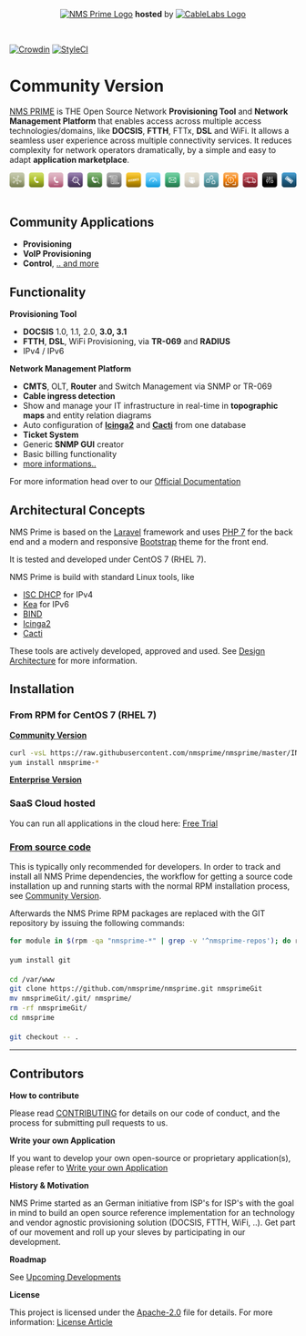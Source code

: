 <p align="center">
<a target="_blank" href="https://nmsprime.com"><img src="https://github.com/nmsprime/nmsprime/raw/master/public/images/nmsprime-logo.png" alt="NMS Prime Logo" title="NMS Prime - Open Source Provisioning Tool for Cable-, DOCSIS- and Broadband-Networks" width="250"/></a> <b>hosted</b> by
<a target="_blank" href="https://cablelabs.com"><img src="http://www.displaysummit.com/wp-content/uploads/2019/07/Cable-Labs-Logo-Red.png" alt="CableLabs Logo" width="250"/></a>
</p>
<br>

[![Crowdin](https://d322cqt584bo4o.cloudfront.net/nmsprime/localized.svg)](https://crowdin.com/project/nmsprime)
[![StyleCI](https://github.styleci.io/repos/109520753/shield?branch=dev)](https://github.styleci.io/repos/109520753)

# Community Version

[NMS PRIME](https://nmsprime.com) is THE Open Source Network **Provisioning Tool** and **Network Management Platform** that enables access across multiple access technologies/domains, like **DOCSIS**, **FTTH**, FTTx, **DSL** and WiFi. It allows a seamless user experience across multiple connectivity services. It reduces complexity for network operators dramatically, by a simple and easy to adapt **application marketplace**.

<div align="center"><a href="https://nmsprime.com"><img src="https://github.com/nmsprime/nmsprime/raw/i18n/public/images/apps_row.png" alt="NMS Prime Marketplace" title="NMS Prime Marketplace"/></a></div><br>

## **Community** Applications
- **Provisioning**
- **VoIP Provisioning**
- **Control**, [.. and more](https://devel.nmsprime.com/confluence/display/NMS/Applications)

## Functionality
**Provisioning Tool**
- **DOCSIS** 1.0, 1.1, 2.0, **3.0, 3.1**
- **FTTH**, **DSL**, WiFi Provisioning, via **TR-069** and **RADIUS**
- IPv4 / IPv6<br>

**Network Management Platform**
- **CMTS**, OLT, **Router** and Switch Management via SNMP or TR-069
- **Cable ingress detection**
- Show and manage your IT infrastructure in real-time in **topographic maps** and entity relation diagrams
- Auto configuration of **[Icinga2](https://icinga.com/)** and **[Cacti](https://www.cacti.net/index.php)** from one database
- **Ticket System**
- Generic **SNMP GUI** creator
- Basic billing functionality
- [more informations..](https://devel.nmsprime.com/confluence/display/NMS/Applications)

For more information head over to our [Official Documentation](https://devel.nmsprime.com/confluence/display/NMS/NMS+PRIME)


## Architectural Concepts

NMS Prime is based on the [Laravel](https://laravel.com/) framework and uses [PHP 7](https://php.net) for the back end and a modern and responsive [Bootstrap](http://getbootstrap.com/) theme for the front end.

It is tested and developed under CentOS 7 (RHEL 7).

NMS Prime is build with standard Linux tools, like
- [ISC DHCP](https://www.isc.org/downloads/dhcp/) for IPv4
- [Kea](https://www.isc.org/kea/) for IPv6
- [BIND](https://linux.die.net/man/8/named)
- [Icinga2](https://icinga.com/)
- [Cacti](https://www.cacti.net/index.php)

These tools are actively developed, approved and used. See [Design Architecture](https://devel.nmsprime.com/confluence/display/NMS/Architecture+Guidelines) for more information.


## Installation

### From RPM for CentOS 7 (RHEL 7)

**[Community Version](https://devel.nmsprime.com/confluence/x/AYFB)**

```bash
curl -vsL https://raw.githubusercontent.com/nmsprime/nmsprime/master/INSTALL-REPO.sh | bash
yum install nmsprime-*
```

**[Enterprise Version](https://devel.nmsprime.com/confluence/x/AYFB)**

### SaaS Cloud hosted

You can run all applications in the cloud here: [Free Trial](https://www.nmsprime.com/free-trial/)

### [From source code](https://devel.nmsprime.com/confluence/x/IgBs)

This is typically only recommended for developers. In order to track and install all NMS Prime dependencies, the workflow for getting a source code installation up and running starts with the normal RPM installation process, see [Community Version](https://devel.nmsprime.com/confluence/x/AYFB).

Afterwards the NMS Prime RPM packages are replaced with the GIT repository by issuing the following commands:

```bash
for module in $(rpm -qa "nmsprime-*" | grep -v '^nmsprime-repos'); do rpm -e --justdb --noscripts --nodeps "$module"; done
  
yum install git
  
cd /var/www
git clone https://github.com/nmsprime/nmsprime.git nmsprimeGit
mv nmsprimeGit/.git/ nmsprime/
rm -rf nmsprimeGit/
cd nmsprime
  
git checkout -- .
```

---
## Contributors

**How to contribute**

Please read [CONTRIBUTING](CONTRIBUTING.md) for details on our code of conduct, and the process for submitting pull requests to us.

**Write your own Application**

If you want to develop your own open-source or proprietary application(s), please refer to [Write your own Application](https://devel.nmsprime.com/confluence/x/qYJJ)

**History & Motivation**

NMS Prime started as an German initiative from ISP's for ISP's with the goal in mind to build an open source reference implementation for an technology and vendor agnostic provisioning solution (DOCSIS, FTTH, WiFi, ..). Get part of our movement and roll up your sleves by participating in our development.

**Roadmap**

See [Upcoming Developments](https://devel.nmsprime.com/confluence/x/oQAQBQ)

**License**

This project is licensed under the [Apache-2.0](LICENSE.md) file for details. For more information: [License Article](https://devel.nmsprime.com/confluence/display/NMS/License)
